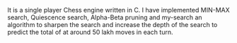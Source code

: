 It is a single player Chess engine written in C. I have implemented MIN-MAX search, Quiescence search, Alpha-Beta pruning  and my-search an algorithm to sharpen the search and increase the depth of the search to predict the total of at around 50 lakh moves in each turn.
